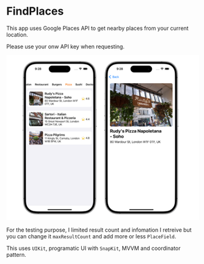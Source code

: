 # FindPlaces

This app uses Google Places API to get nearby places from your current location.

Please use your onw API key when requesting.

<img src="https://github.com/KayoNakao/FindPlaces/blob/main/mock.png" alt="Mock image" width="600" />

For the testing purpose, I limited result count and infomation I retreive but you can change it `maxResultCount` and add more or less `PlaceField`.

This uses `UIKit`, programatic UI with `SnapKit`, MVVM and coordinator pattern.
